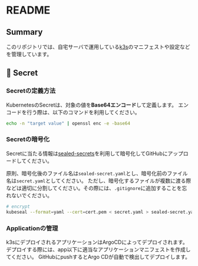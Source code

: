 # README

## Summary

このリポジトリでは、自宅サーバで運用している[k3s](https://k3s.io/)のマニフェストや設定などを管理しています。

## 🔐 Secret

### Secretの定義方法

KubernetesのSecretは、対象の値を**Base64エンコード**して定義します。
エンコードを行う際は、以下のコマンドを利用してください。

```bash
echo -n "target value" | openssl enc -e -base64
```

### Secretの暗号化

Secretに当たる情報は[sealed-secrets](https://github.com/bitnami-labs/sealed-secrets)を利用して暗号化してGitHubにアップロードしてください。

原則、暗号化後のファイル名は`sealed-secret.yaml`とし、暗号化前のファイル名は`secret.yaml`としてください。
ただし、暗号化するファイルが複数に渡る際などは適切に分割してください。その際には、`.gitignore`に追加することを忘れないでください。

```bash
# encrypt
kubeseal --format=yaml --cert=cert.pem < secret.yaml > sealed-secret.yaml
```

### Applicationの管理

k3sにデプロイされるアプリケーションはArgoCDによってデプロイされます。デプロイする際には、app以下に適当なアプリケーションマニフェストを作成してください。
GitHubにpushするとArgo CDが自動で検出してデプロイします。
